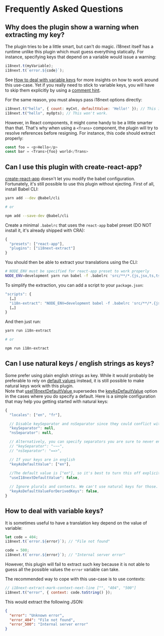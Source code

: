 # Frequently Asked Questions

## Why does the plugin show a warning when extracting my key?

The plugin tries to be a little smart, but can't do magic. i18next itself has a runtime unlike
this plugin which must guess everything statically. For instance, specifying keys that depend on a
variable would issue a warning:

```javascript
i18next.t(myVariable);
i18next.t(`error.${code}`);
```

See [How to deal with variable keys](#how-to-deal-with-variable-keys) for more insights on how to
work around this use-case. Yet if you really need to stick to variable keys, you will have to skip
them explicitly by using a [comment hint](
comment-hints?id=disable-extraction-on-a-specific-line-or-code-section).

For the same reason, you must always pass i18next options directly:

```javascript
i18next.t("hello", { count: myCnt, defaultValue: 'Hello!' }); // This is OK.
i18next.t("hello", myOpts); // This won't work.
```

However, in React components, it might come handy to be a little smarter than that. That's why
when using a `<Trans>` component, the plugin will try to resolve references before resigning. For
instance, this code should extract properly:

```javascript
const foo = <p>Hello</p>
const bar = <Trans>{foo} world</Trans>
```

## Can I use this plugin with create-react-app?

[create-react-app](https://github.com/facebook/create-react-app) doesn't let you modify the babel
configuration. Fortunately, it's still possible to use this plugin without ejecting. First of all,
install Babel CLI:

```bash
yarn add --dev @babel/cli

# or

npm add --save-dev @babel/cli
```

Create a minimal `.babelrc` that uses the `react-app` babel preset (DO NOT install it, it's already
shipped with CRA):

```javascript
{
  "presets": ["react-app"],
  "plugins": ["i18next-extract"]
}
```

You should then be able to extract your translations using the CLI:

```bash
# NODE_ENV must be specified for react-app preset to work properly
NODE_ENV=development yarn run babel -f .babelrc 'src/**/*.{js,jsx,ts,tsx}'
```

To simplify the extraction, you can add a script to your `package.json`:

```javascript
"scripts": {
  […]
  "i18n-extract": "NODE_ENV=development babel -f .babelrc 'src/**/*.{js,jsx,ts,tsx}'",
  […]
}
```

And then just run:

```bash
yarn run i18n-extract

# or

npm run i18n-extract
```

## Can I use natural keys / english strings as keys?

Some prefer using plain english strings as key. While it would probably be preferable to
rely on [default values](
https://www.i18next.com/translation-function/essentials#passing-a-default-value) instead, it is
still possible to make natural keys work with this plugin.  
Note that [useI18nextDefaultValue
](https://i18next-extract.netlify.com/#/configuration?id=usei18nextdefaultvalue) supersedes the
[keyAsDefaultValue](https://i18next-extract.netlify.com/#/configuration?id=keyasdefaultvalue)
option in the cases where you do specify a default. Here is a simple configuration that may help
you getting started with natural keys:

```javascript
{
  "locales": ["en", "fr"],

  // Disable keySeparator and nsSeparator since they could conflict with the actual value:
  "keySeparator": null,
  "nsSeparator": null,

  // Alternatively, you can specify separators you are sure to never encounter in a value:
  // "keySeparator": "~~~",
  // "nsSeparator": "==>",

  // If your keys are in english
  "keyAsDefaultValue": ["en"],
  
  //The default value is ["en"], so it's best to turn this off explicitly
  "useI18nextDefaultValue": false, 

  // Ignore plurals and contexts. We can't use natural keys for those.
  "keyAsDefaultValueForDerivedKeys": false,
}
```

## How to deal with variable keys?

It is sometimes useful to have a translation key depend on the value of variable:

```javascript
let code = 404;
i18next.t(`error.${error}`); // "File not found"

code = 500;
i18next.t(`error.${error}`); // "Internal server error"
```

However, this plugin will fail to extract such key because it is not able to guess all the
possible values the `error` variable can take.

The recommended way to cope with this use-case is to use contexts:

```javascript
// i18next-extract-mark-context-next-line ["", "404", "500"]
i18next.t("error", { context: code.toString() });
```

This would extract the following JSON:

```json
{
  "error": "Unknown error",
  "error_404": "File not found",
  "error_500": "Internal server error"
}
```
